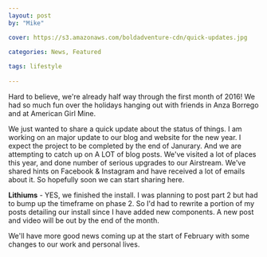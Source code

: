 ```yaml
---
layout: post
by: "Mike"

cover: https://s3.amazonaws.com/boldadventure-cdn/quick-updates.jpg

categories: News, Featured
  
tags: lifestyle
  
---
```



Hard to believe, we're already half way through the first month of 2016! We had so much fun over the holidays hanging out with friends in Anza Borrego and at American Girl Mine. 

We just wanted to share a quick update about the status of things. I am working on an major update to our blog and website for the new year. I expect the project to be completed by the end of Janurary. And we are attempting to catch up on A LOT of blog posts. We've visited a lot of places this year, and done number of serious upgrades to our Airstream. We've shared hints on Facebook & Instagram and have received a lot of emails about it. So hopefully soon we can start sharing here.

**Lithiums** - YES, we finished the install. I was planning to post part 2 but had to bump up the timeframe on phase 2. So I'd had to rewrite a portion of my posts detailing our install since I have added new components. A new post and video will be out by the end of the month.

We'll have more good news coming up at the start of February with some changes to our work and personal lives.


